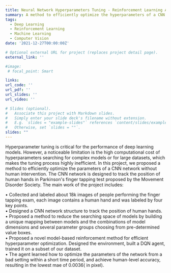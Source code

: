```yaml
---
title: Neural Network Hyperparameters Tuning - Reinforcement Learning Approach
summary: A method to efficiently optimize the hyperparameters of a CNN network without human intervention.
tags:
  - Deep Learning
  - Reinforcement Learning
  - Machine Learning
  - Computer Vision
date: '2021-12-27T00:00:00Z'

# Optional external URL for project (replaces project detail page).
external_link: ''

#image:
 # focal_point: Smart

links:
url_code: ''
url_pdf: ''
url_slides: ''
url_video: ''

# Slides (optional).
#   Associate this project with Markdown slides.
#   Simply enter your slide deck's filename without extension.
#   E.g. `slides = "example-slides"` references `content/slides/example-slides.md`.
#   Otherwise, set `slides = ""`.
slides: ""
---
```


Hyperparameter tuning is critical for the performance of deep learning models. However, a noticeable limitation is the high computational cost of hyperparameters searching for complex models or for large datasets, which makes the tuning process highly inefficient. In this project, we proposed a method to efficiently optimize the parameters of a CNN network without human intervention. The CNN network is designed to track the position of human hands in Parkinson's finger tapping test proposed by the Movement Disorder Society. The main work of the project includes:

• Collected and labeled about 18k images of people performing the finger tapping exam, each image contains a human hand and was labeled by four key points.\
• Designed a CNN network structure to track the position of human hands.\
• Proposed a method to reduce the searching space of models by building a unique mapping between models and the combinations of model dimensions and several parameter groups choosing from pre-determined value boxes.\
• Proposed a novel model-based reinforcement method for efficient hyperparameter optimization. Designed the environment, built a DQN agent, trained it on a subset of our dataset.\
• The agent learned how to optimize the parameters of the network from a bad setting within a short time period, and achieve human-level accuracy, resulting in the lowest mae of 0.0036( in pixel).
